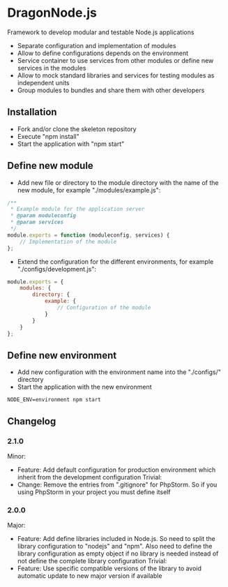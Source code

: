 # DragonNode.js
Framework to develop modular and testable Node.js applications
- Separate configuration and implementation of modules
- Allow to define configurations depends on the environment
- Service container to use services from other modules or define new services in the modules
- Allow to mock standard libraries and services for testing modules as independent units
- Group modules to bundles and share them with other developers

## Installation
- Fork and/or clone the skeleton repository
- Execute "npm install"
- Start the application with "npm start"

## Define new module
- Add new file or directory to the module directory with the name of the new module, for example "./modules/example.js":
```javascript
/**
 * Example module for the application server
 * @param moduleconfig
 * @param services
 */
module.exports = function (moduleconfig, services) {
    // Implementation of the module
};
```
- Extend the configuration for the different environments, for example "./configs/development.js":
```javascript
module.exports = {
    modules: {
        directory: {
            example: {
                // Configuration of the module
            }
        }
    }
};
```

## Define new environment
- Add new configuration with the environment name into the "./configs/" directory
- Start the application with the new environment
```
NODE_ENV=environment npm start
```

## Changelog

### 2.1.0
Minor:
- Feature: Add default configuration for production environment which inherit from the development configuration
Trivial:
- Change: Remove the entries from ".gitignore" for PhpStorm. So if you using PhpStorm in your project you must define
itself

### 2.0.0
Major:
- Feature: Add define libraries included in Node.js. So need to split the library configuration to "nodejs" and "npm".
Also need to define the library configuration as empty object if no library is needed instead of not define the complete
library configuration
Trivial:
- Feature: Use specific compatible versions of the library to avoid automatic update to new major version if available
